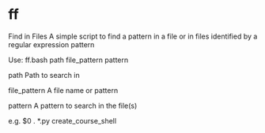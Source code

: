 ff
==

Find in Files
A simple script to find a pattern in a file or in files identified by a regular expression pattern

Use: ff.bash path file_pattern pattern

path		Path to search in

file_pattern	A file name or pattern

pattern		A pattern to search in the file(s)

e.g.	$0 . *.py create_course_shell
